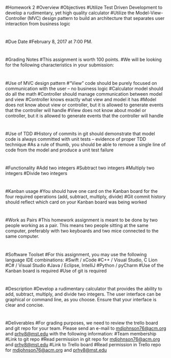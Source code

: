 #Homework 2
#Overview
#Objectives
#Utilize Test Driven Development to develop a rudimentary, yet high quality calculator
#Utilize the Model-View-Controller (MVC) design pattern to build an architecture that separates user interaction from business logic
#
#Due Date
#February 8, 2017 at 7:00 PM.
#
#Grading Notes
#This assignment is worth 100 points.
#We will be looking for the following characteristics in your submission:
#
#Use of MVC design pattern
#“View” code should be purely focused on communication with the user – no business logic
#Calculator model should do all the math
#Controller should manage communication between model and view
#Controller knows exactly what view and model it has
#Model does not know about view or controller, but it is allowed to generate events that the controller will handle
#View does not know about model or controller, but it is allowed to generate events that the controller will handle
#
#Use of TDD
#History of commits in git should demonstrate that model code is always committed with unit tests – evidence of proper TDD technique 
#As a rule of thumb, you should be able to remove a single line of code from the model and produce a unit test failure
#
#Functionality
#Add two integers
#Subtract two integers
#Multiply two integers
#Divide two integers
#
#Kanban usage
#You should have one card on the Kanban board for the four required operations (add, subtract, multiply, divide)
#Git commit history should reflect which card on your Kanban board was being worked
#
#Work as Pairs
#This homework assignment is meant to be done by two people working as a pair.  This means two people sitting at the same computer, preferably with two keyboards and two mice connected to the same computer.
#
#Software Toolset
#For this assignment, you may use the following language IDE combinations:
#Swift / xCode
#C++ / Visual Studio, C Lion
#C# / Visual Studio
#Java / Eclipse, IntelliJ
#Python / pyCharm
#Use of the Kanban board is required
#Use of git is required
#
#Description
#Develop a rudimentary calculator that provides the ability to add, subtract, multiply, and divide two integers.  The user interface can be graphical or command line, as you choose.  Ensure that your interface is clear and concise.
#
#Deliverables
#For grading purposes, we need to review the trello board and git repo for your team.  Please send an e-mail to mdjohnson76@acm.org and prhy8@mst.edu with the following information:
#Team membership
#Link to git repo 
#Read permission in git repo for mdjohnson76@acm.org and prhy8@mst.edu
#Link to Trello board
#Read permission in Trello repo for mdjohnson76@acm.org and prhy8@mst.edu
